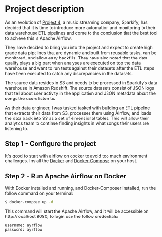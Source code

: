 # Project description
As an evolution of [Project 4](https://github.com/hedcler/udacity-dataengineer-project4), a music streaming company, Sparkify, has decided that it is time to introduce more automation and monitoring to their data warehouse ETL pipelines and come to the conclusion that the best tool to achieve this is Apache Airflow.

They have decided to bring you into the project and expect to create high grade data pipelines that are dynamic and built from reusable tasks, can be monitored, and allow easy backfills. They have also noted that the data quality plays a big part when analyses are executed on top the data warehouse and want to run tests against their datasets after the ETL steps have been executed to catch any discrepancies in the datasets.

The source data resides in S3 and needs to be processed in Sparkify's data warehouse in Amazon Redshift. The source datasets consist of JSON logs that tell about user activity in the application and JSON metadata about the songs the users listen to.

As their data engineer, I was tasked tasked with building an ETL pipeline that extracts their data from S3, processes them using Airflow, and loads the data back into S3 as a set of dimensional tables. This will allow their analytics team to continue finding insights in what songs their users are listening to.

## Step 1 - Configure the project
It's good to start with airflow on docker to avoid too much environment challenges. 
Install the [Docker](https://docs.docker.com/get-docker/) and [Docker-Compose](https://docs.docker.com/compose/install/) on your host.

## Step 2 - Run Apache Airflow on Docker
With Docker installed and running, and Docker-Composer installed, run the follow command on your terminal:

```sh
$ docker-compose up -d
```

This command will start the Apache Airflow, and it will be accessible on http://localhost:8080, to login use the follow credentials:

```
username: ayrflow
password: ayrflow
```

